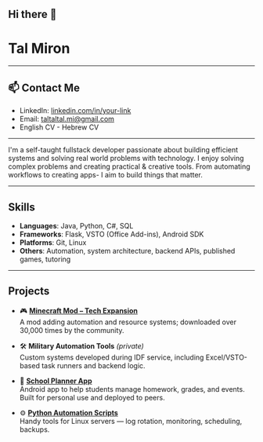 ## Hi there 👋

<!--
**Tal-Miron/Tal-Miron** is a ✨ _special_ ✨ repository because its `README.md` (this file) appears on your GitHub profile.

Here are some ideas to get you started:

- 🔭 I’m currently working on ...
- 🌱 I’m currently learning ...
- 👯 I’m looking to collaborate on ...
- 🤔 I’m looking for help with ...
- 💬 Ask me about ...
- 📫 How to reach me: ...
- 😄 Pronouns: ...
- ⚡ Fun fact: ...
-->
# Tal Miron

---

## 📫 Contact Me

- LinkedIn: [linkedin.com/in/your-link](https://linkedin.com/in/your-link)
- Email: taltaltal.mi@gmail.com
- English CV  - Hebrew CV
---

I'm a self-taught fullstack developer passionate about building efficient systems and solving real world problems with technology.
I enjoy solving complex problems and creating practical & creative tools. From automating workflows to creating apps- I aim to build things that matter.

---

## Skills

- **Languages**: Java, Python, C#, SQL
- **Frameworks**: Flask, VSTO (Office Add-ins), Android SDK
- **Platforms**: Git, Linux
- **Others**: Automation, system architecture, backend APIs, published games, tutoring

---

## Projects

- 🎮 [**Minecraft Mod – Tech Expansion**](https://github.com/yourusername/tech-expansion)  
  A mod adding automation and resource systems; downloaded over 30,000 times by the community.

- 🛠️ **Military Automation Tools** *(private)*  
  Custom systems developed during IDF service, including Excel/VSTO-based task runners and backend logic.

- 📱 [**School Planner App**](https://github.com/yourusername/school-planner)  
  Android app to help students manage homework, grades, and events. Built for personal use and deployed to peers.

- ⚙️ [**Python Automation Scripts**](https://github.com/yourusername/sysmon-scripts)  
  Handy tools for Linux servers — log rotation, monitoring, scheduling, backups.
